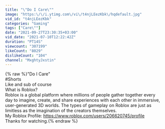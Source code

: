 ```yaml
---
title: "\"Do I Care\""
image: "https:\/\/i.ytimg.com\/vi\/t4njLEezKbk\/hqdefault.jpg"
vid_id: "t4njLEezKbk"
categories: "Gaming"
tags: ["Care\""]
date: "2021-09-27T23:30:35+03:00"
vid_date: "2021-07-10T12:22:42Z"
duration: "PT14S"
viewcount: "307199"
likeCount: "8029"
dislikeCount: "104"
channel: "MxghtyJxstin"
---
```

{% raw %}&quot;Do I Care&quot;<br />#Shorts<br />Like and sub of course<br />What is Roblox?<br />Roblox is a global platform where millions of people gather together every day to imagine, create, and share experiences with each other in immersive, user-generated 3D worlds. The types of gameplay on Roblox are just as limitless as the imagination of the creators themselves.<br />My Roblox Profile: <a rel="nofollow" target="blank" href="https://www.roblox.com/users/206620745/profile">https://www.roblox.com/users/206620745/profile</a><br />Thanks for watching.{% endraw %}
